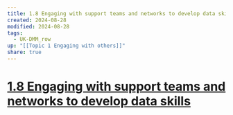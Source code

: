 ```yaml
---
title: 1.8 Engaging with support teams and networks to develop data skills
created: 2024-08-28
modified: 2024-08-28
tags:
  - UK-DMM_row
up: "[[Topic 1 Engaging with others]]"
share: true
---
```

# [1.8 Engaging with support teams and networks to develop data skills](1.8%20Engaging%20with%20support%20teams%20and%20networks%20to%20develop%20data%20skills.md)
